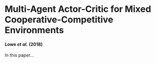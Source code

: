 # Multi-Agent Actor-Critic for Mixed Cooperative-Competitive Environments
#### Lowe *et al.* (2018)

In this paper...
